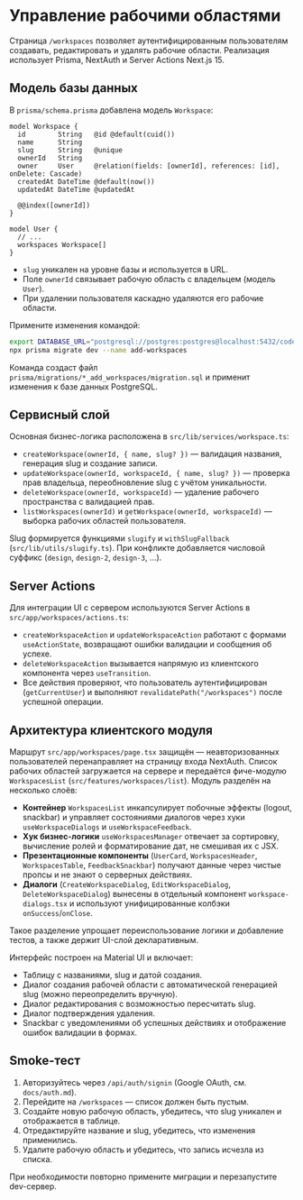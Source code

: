 # Управление рабочими областями

Страница `/workspaces` позволяет аутентифицированным пользователям создавать, редактировать и удалять рабочие области. Реализация использует Prisma, NextAuth и Server Actions Next.js 15.

## Модель базы данных

В `prisma/schema.prisma` добавлена модель `Workspace`:

```prisma
model Workspace {
  id        String   @id @default(cuid())
  name      String
  slug      String   @unique
  ownerId   String
  owner     User     @relation(fields: [ownerId], references: [id], onDelete: Cascade)
  createdAt DateTime @default(now())
  updatedAt DateTime @updatedAt

  @@index([ownerId])
}

model User {
  // ...
  workspaces Workspace[]
}
```

- `slug` уникален на уровне базы и используется в URL.
- Поле `ownerId` связывает рабочую область с владельцем (модель `User`).
- При удалении пользователя каскадно удаляются его рабочие области.

Примените изменения командой:

```bash
export DATABASE_URL="postgresql://postgres:postgres@localhost:5432/codew?schema=public"
npx prisma migrate dev --name add-workspaces
```

Команда создаст файл `prisma/migrations/*_add_workspaces/migration.sql` и применит изменения к базе данных PostgreSQL.

## Сервисный слой

Основная бизнес-логика расположена в `src/lib/services/workspace.ts`:

- `createWorkspace(ownerId, { name, slug? })` — валидация названия, генерация slug и создание записи.
- `updateWorkspace(ownerId, workspaceId, { name, slug? })` — проверка прав владельца, переобновление slug с учётом уникальности.
- `deleteWorkspace(ownerId, workspaceId)` — удаление рабочего пространства с валидацией прав.
- `listWorkspaces(ownerId)` и `getWorkspace(ownerId, workspaceId)` — выборка рабочих областей пользователя.

Slug формируется функциями `slugify` и `withSlugFallback` (`src/lib/utils/slugify.ts`). При конфликте добавляется числовой суффикс (`design`, `design-2`, `design-3`, …).

## Server Actions

Для интеграции UI с сервером используются Server Actions в `src/app/workspaces/actions.ts`:

- `createWorkspaceAction` и `updateWorkspaceAction` работают с формами `useActionState`, возвращают ошибки валидации и сообщения об успехе.
- `deleteWorkspaceAction` вызывается напрямую из клиентского компонента через `useTransition`.
- Все действия проверяют, что пользователь аутентифицирован (`getCurrentUser`) и выполняют `revalidatePath("/workspaces")` после успешной операции.

## Архитектура клиентского модуля

Маршрут `src/app/workspaces/page.tsx` защищён — неавторизованных пользователей перенаправляет на страницу входа NextAuth. Список рабочих областей загружается на сервере и передаётся фиче-модулю `WorkspacesList` (`src/features/workspaces/list`). Модуль разделён на несколько слоёв:

- **Контейнер** `WorkspacesList` инкапсулирует побочные эффекты (logout, snackbar) и управляет состояниями диалогов через хуки `useWorkspaceDialogs` и `useWorkspaceFeedback`.
- **Хук бизнес-логики** `useWorkspacesManager` отвечает за сортировку, вычисление ролей и форматирование дат, не смешивая их с JSX.
- **Презентационные компоненты** (`UserCard`, `WorkspacesHeader`, `WorkspacesTable`, `FeedbackSnackbar`) получают данные через чистые пропсы и не знают о серверных действиях.
- **Диалоги** (`CreateWorkspaceDialog`, `EditWorkspaceDialog`, `DeleteWorkspaceDialog`) вынесены в отдельный компонент `workspace-dialogs.tsx` и используют унифицированные колбэки `onSuccess`/`onClose`.

Такое разделение упрощает переиспользование логики и добавление тестов, а также держит UI-слой декларативным.

Интерфейс построен на Material UI и включает:

- Таблицу с названиями, slug и датой создания.
- Диалог создания рабочей области с автоматической генерацией slug (можно переопределить вручную).
- Диалог редактирования с возможностью пересчитать slug.
- Диалог подтверждения удаления.
- Snackbar с уведомлениями об успешных действиях и отображение ошибок валидации в формах.

## Smoke-тест

1. Авторизуйтесь через `/api/auth/signin` (Google OAuth, см. `docs/auth.md`).
2. Перейдите на `/workspaces` — список должен быть пустым.
3. Создайте новую рабочую область, убедитесь, что slug уникален и отображается в таблице.
4. Отредактируйте название и slug, убедитесь, что изменения применились.
5. Удалите рабочую область и убедитесь, что запись исчезла из списка.

При необходимости повторно примените миграции и перезапустите dev-сервер.

